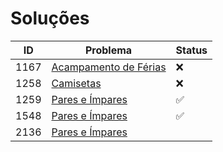 # Soluções

| ID   | Problema                  | Status |
| ---- | ------------------------- | ------ |
|1167|[Acampamento de Férias](https://github.com/JefersonMelo/01-URI/blob/master/04-Estruturas_e_Bibliotecas/URI_1167/Program.cs)|:x:|
|1258|[Camisetas](https://github.com/JefersonMelo/01-URI/blob/master/04-Estruturas_e_Bibliotecas/URI_1258/Program.cs)|:x:|
|1259|[Pares e Ímpares](https://github.com/JefersonMelo/01-URI/blob/master/04-Estruturas_e_Bibliotecas/URI_1259/Program.cs)|:white_check_mark:|
|1548|[Pares e Ímpares](https://github.com/JefersonMelo/01-URI/blob/master/04-Estruturas_e_Bibliotecas/URI_1548/Program.cs)|:white_check_mark:|
|2136|[Pares e Ímpares](https://github.com/JefersonMelo/01-URI/blob/master/04-Estruturas_e_Bibliotecas/URI_1548/Program.cs)||
